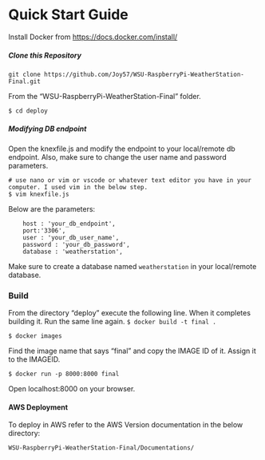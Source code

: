# Quick Start Guide

Install Docker from  https://docs.docker.com/install/

##### Clone this Repository
```
git clone https://github.com/Joy57/WSU-RaspberryPi-WeatherStation-Final.git
```

From the “WSU-RaspberryPi-WeatherStation-Final” folder. 
```
$ cd deploy
```


##### Modifying DB endpoint
Open the knexfile.js and modify the endpoint to your local/remote db endpoint. Also, make sure to change the user name and password parameters. 
```
# use nano or vim or vscode or whatever text editor you have in your computer. I used vim in the below step.
$ vim knexfile.js
```
Below are the parameters:
```
    host : 'your_db_endpoint',
    port:'3306',
    user : 'your_db_user_name',
    password : 'your_db_password',
    database : 'weatherstation',
```
Make sure to create a database named `weatherstation` in your local/remote database.

### Build
From the directory “deploy” execute the following line. When it completes building it. Run the same line again. 
```$ docker build -t final .```

```$ docker images```

Find the image name that says “final” and copy the IMAGE ID of it. Assign it to the IMAGEID.


```$ docker run -p 8000:8000 final```

Open localhost:8000 on your browser. 


#### AWS Deployment

To deploy in AWS refer to the AWS Version documentation in the below directory:

```WSU-RaspberryPi-WeatherStation-Final/Documentations/```